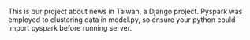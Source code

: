 This is our project about news in Taiwan, a Django project.
Pyspark was employed to clustering data in model.py, so ensure your python could import pyspark before running server. 
